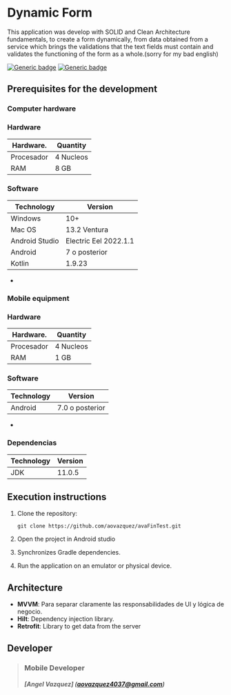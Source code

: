 # Dynamic Form

This application was develop with SOLID and Clean Architecture fundamentals, to create a form dynamically, from data obtained from a service which brings the validations that the text fields must contain and validates the functioning of the form as a whole.(sorry for my bad english)

[![Generic badge](https://img.shields.io/badge/version-1.0.0-green.svg)](https://shields.io/)
[![Generic badge](https://img.shields.io/badge/actualización-01/08/2024-orange.svg)](https://shields.io/)

## Prerequisites for the development

### Computer hardware

### Hardware
| Hardware.    | Quantity |
|--------------|----------
| Procesador   | 4 Nucleos| 
| RAM          | 8 GB     |


### Software
| Technology| Version |
|-----------|----------|
| Windows | 10+ | 
| Mac OS | 13.2 Ventura | 
| Android Studio | Electric Eel 2022.1.1 | 
| Android   | 7 o posterior | 
| Kotlin    | 1.9.23  |

-

### Mobile equipment

### Hardware
| Hardware.    | Quantity|
|--------------|----------
| Procesador   | 4 Nucleos| 
| RAM          | 1 GB     |


### Software
| Technology| Version |
|-----------|----------| 
| Android   | 7.0 o posterior|

-

### Dependencias
| Technology| Version |
|-----------|----------|
| JDK   | 11.0.5   |

## Execution instructions

1. Clone the repository:
    ```
    git clone https://github.com/aovazquez/avaFinTest.git
    ```

2. Open the project in Android studio

3. Synchronizes Gradle dependencies.

4. Run the application on an emulator or physical device.

## Architecture

- **MVVM**: Para separar claramente las responsabilidades de UI y lógica de negocio.
- **Hilt**: Dependency injection library.
- **Retrofit**: Library to get data from the server


## Developer

> ### Mobile Developer
> ##### [Angel Vazquez] (aovazquez4037@gmail.com)